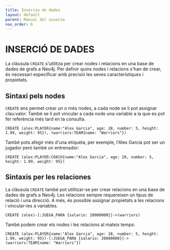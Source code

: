 ```yaml
---
title: Insercio de dades
layout: default
parent: Manual del usuario
nav_order: 6
---
```


# INSERCIÓ DE DADES
La clàusula ```CREATE``` s'utilitza per crear nodes i relacions en una base de dades de grafs a Neo4j. Per definir quins nodes i relacions s'han de crear, és necessari específicar amb precisió les seves característiques i propietats.

## Sintaxi pels nodes
```CREATE``` ens permet crear un o més nodes, a cada node se li pot assignar clau:valor. També se li pot vincular a cada node una variable a la que es pot fer referència més tard en la consulta.
```
CREATE (alex:PLAYER{name:"Alex Garcia", age: 28, number: 5, height: 1.99, weight: 95}), (warriors:TEAM{name: "Warriors"})
```
També pots afegir més d'una etiqueta, per exemple, l'Alex García pot ser un jugador però també un entrenador:
```
CREATE (alex:PLAYER:COACH{name:"Alex Garcia", age: 28, number: 5, height: 1.99, weight: 95})
```
## Sintaxis per les relaciones
La clàusula ```CREATE``` també pot utilitzar-se per crear relacions en una base de dades de grafs a Neo4j. Les relacions sempre requereixen un tipus de relació i una direcció. A més, és possible assignar propietats a les relacions i vincular-les a variables.
```
CREATE (alex)-[:JUEGA_PARA {salario: 20000000}]->(warriors)
```
També podem crear els nodes i les relacions al mateix temps:
```
CREATE (alex:PLAYER{name:"Alex Garcia", age: 28, number: 5, height: 1.99, weight: 95})-[:JUEGA_PARA {salario: 20000000}]->(warriors:TEAM{name: "Warriors"})
```
